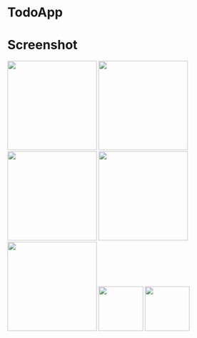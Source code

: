 # TodoApp


<h1 id="Outputs">Screenshot</h1>
<p>
  <img height= "200" src="https://www.linkpicture.com/q/screenshot_1_1.png"/>
  <img height= "200" src="https://www.linkpicture.com/q/screenshot_2_1.png"/>
  <img height= "200" src="https://www.linkpicture.com/q/screenshot_3_1.png"/>
  <img height= "200" src="https://www.linkpicture.com/q/screenshot_4_1.png"/>
  <img height= "200" src="https://www.linkpicture.com/q/screenshot_5_1.png"/>
  <img height= "100" src="https://www.linkpicture.com/q/screenshot_6_1.png"/>
  <img height= "100" src="https://www.linkpicture.com/q/screenshot_7_1.png"/>
</p>
